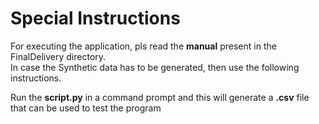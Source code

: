 # Special Instructions
For executing the application, pls read the __manual__ present in the FinalDelivery directory.    
In case the Synthetic data has to be generated, then use the following instructions.   

Run the __script.py__ in a command prompt and this will generate a __.csv__ file that can be used to test the program





